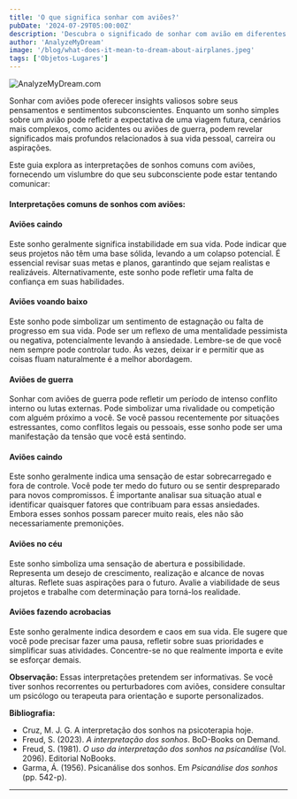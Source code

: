 ```yaml
---
title: 'O que significa sonhar com aviões?'
pubDate: '2024-07-29T05:00:00Z'
description: 'Descubra o significado de sonhar com avião em diferentes contextos e o que seu subconsciente pode estar lhe comunicando.'
author: 'AnalyzeMyDream'
image: '/blog/what-does-it-mean-to-dream-about-airplanes.jpeg'
tags: ['Objetos-Lugares']
---
```


![AnalyzeMyDream.com](/blog/what-does-it-mean-to-dream-about-airplanes.jpeg)


Sonhar com aviões pode oferecer insights valiosos sobre seus pensamentos e sentimentos subconscientes. Enquanto um sonho simples sobre um avião pode refletir a expectativa de uma viagem futura, cenários mais complexos, como acidentes ou aviões de guerra, podem revelar significados mais profundos relacionados à sua vida pessoal, carreira ou aspirações. 

Este guia explora as interpretações de sonhos comuns com aviões, fornecendo um vislumbre do que seu subconsciente pode estar tentando comunicar:

#### Interpretações comuns de sonhos com aviões:

#### Aviões caindo

Este sonho geralmente significa instabilidade em sua vida. Pode indicar que seus projetos não têm uma base sólida, levando a um colapso potencial. É essencial revisar suas metas e planos, garantindo que sejam realistas e realizáveis. Alternativamente, este sonho pode refletir uma falta de confiança em suas habilidades.

#### Aviões voando baixo

Este sonho pode simbolizar um sentimento de estagnação ou falta de progresso em sua vida. Pode ser um reflexo de uma mentalidade pessimista ou negativa, potencialmente levando à ansiedade. Lembre-se de que você nem sempre pode controlar tudo. Às vezes, deixar ir e permitir que as coisas fluam naturalmente é a melhor abordagem.

#### Aviões de guerra

Sonhar com aviões de guerra pode refletir um período de intenso conflito interno ou lutas externas. Pode simbolizar uma rivalidade ou competição com alguém próximo a você. Se você passou recentemente por situações estressantes, como conflitos legais ou pessoais, esse sonho pode ser uma manifestação da tensão que você está sentindo. 

#### Aviões caindo

Este sonho geralmente indica uma sensação de estar sobrecarregado e fora de controle. Você pode ter medo do futuro ou se sentir despreparado para novos compromissos. É importante analisar sua situação atual e identificar quaisquer fatores que contribuam para essas ansiedades. Embora esses sonhos possam parecer muito reais, eles não são necessariamente premonições.

#### Aviões no céu

Este sonho simboliza uma sensação de abertura e possibilidade. Representa um desejo de crescimento, realização e alcance de novas alturas. Reflete suas aspirações para o futuro. Avalie a viabilidade de seus projetos e trabalhe com determinação para torná-los realidade.

#### Aviões fazendo acrobacias

Este sonho geralmente indica desordem e caos em sua vida. Ele sugere que você pode precisar fazer uma pausa, refletir sobre suas prioridades e simplificar suas atividades. Concentre-se no que realmente importa e evite se esforçar demais.

**Observação:** Essas interpretações pretendem ser informativas. Se você tiver sonhos recorrentes ou perturbadores com aviões, considere consultar um psicólogo ou terapeuta para orientação e suporte personalizados.

**Bibliografia:**

* Cruz, M. J. G. A interpretação dos sonhos na psicoterapia hoje.
* Freud, S. (2023). *A interpretação dos sonhos*. BoD-Books on Demand.
* Freud, S. (1981). *O uso da interpretação dos sonhos na psicanálise* (Vol. 2096). Editorial NoBooks.
* Garma, Á. (1956). Psicanálise dos sonhos. Em *Psicanálise dos sonhos* (pp. 542-p).

---